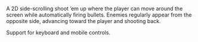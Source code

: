 A 2D side-scrolling shoot ’em up where the player can move around the screen while automatically firing bullets. Enemies regularly appear from the opposite side, advancing toward the player and shooting back.

Support for keyboard and mobile controls.
